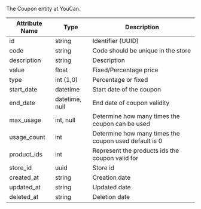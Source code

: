 The Coupon entity at YouCan.

| Attribute Name | Type | Description |
| --- | --- | --- |
| id | string | Identifier (UUID) |
| code | string | Code should be unique in the store |
| description | string | Description |
| value | float | Fixed/Percentage price |
| type |  int (1,0)  | Percentage or fixed |
| start_date | datetime | Start date of the coupon |
| end_date | datetime, null | End date of coupon validity |
| max_usage | int, null | Determine how many times the coupon can be used |
| usage_count | int | Determine how many times the coupon used default is 0 |
| product_ids | int | Represent the products ids the coupon valid for |
| store_id | uuid | Store id |
| created_at | string | Creation date |
| updated_at | string | Updated date |
| deleted_at | string | Deletion date |
